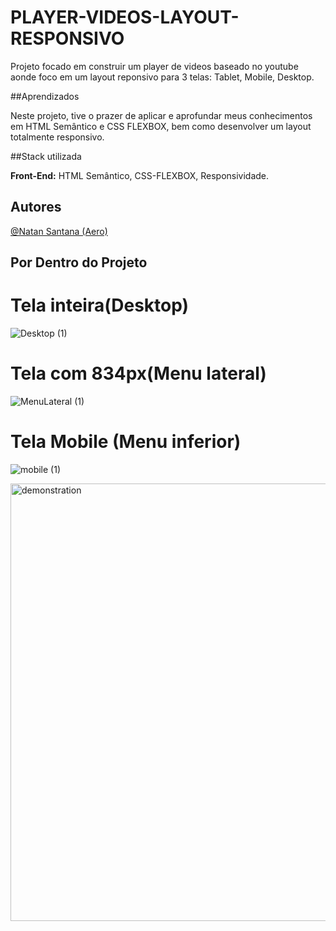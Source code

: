# PLAYER-VIDEOS-LAYOUT-RESPONSIVO

 Projeto  focado em construir um player de videos baseado no youtube aonde foco em um layout reponsivo para 3 telas: Tablet, Mobile, Desktop.

 ##Aprendizados

 Neste projeto, tive o prazer de aplicar e aprofundar meus conhecimentos em HTML Semântico e CSS FLEXBOX, bem como desenvolver um layout totalmente responsivo.

 ##Stack utilizada

 **Front-End:** HTML Semântico, CSS-FLEXBOX, Responsividade.

 ## Autores
  [@Natan Santana (Aero)](https://github.com/Natandso)



## Por Dentro do Projeto

# Tela inteira(Desktop)

![Desktop (1)](https://github.com/user-attachments/assets/17397b88-413e-4301-ac97-d95b56cf5207)



# Tela com 834px(Menu lateral)

![MenuLateral (1)](https://github.com/user-attachments/assets/19e0f628-c52b-4e3e-9152-8a43eb8fc939)



# Tela Mobile (Menu inferior)

![mobile (1)](https://github.com/user-attachments/assets/1ccccdf0-8d41-4b18-bcde-d11506d3fcca)

<img align="left" alt="demonstration" width="700" height="700" src="https://media.giphy.com/media/v1.Y2lkPTc5MGI3NjExYzA0cmNoYm42b2NnMmYyenN4bHQ0OG8zcHFraXk4M3FyYmwyNHdiMCZlcD12MV9pbnRlcm5hbF9naWZfYnlfaWQmY3Q9Zw/LLsJ9F2jH1KY9WFWjS/giphy.gif">


